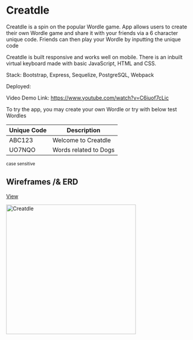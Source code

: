 # Creatdle

Creatdle is a spin on the popular Wordle game. App allows users to create their own Wordle game and share it with your friends via a 6 character unique code. Friends can then play your Wordle by inputting the unique code

Creatdle is built responsive and works well on mobile. There is an inbuilt virtual keyboard made with basic JavaScript, HTML and CSS.

Stack: Bootstrap, Express, Sequelize, PostgreSQL, Webpack

Deployed:

Video Demo Link: https://www.youtube.com/watch?v=C6iuof7cLic

To try the app, you may create your own Wordle or try with below test Wordles

| Unique Code | Description           |
| ----------- | --------------------- |
| ABC123      | Welcome to Creatdle   |
| UO7NQO      | Words related to Dogs |

<sub>case sensitive</sub>

## Wireframes /& ERD

[View](https://drive.google.com/file/d/1zfvvbKxND87ePYO3NnpPoSFQ0FyX0Fg4/view?usp=sharing)

<img width="350" alt="Creatdle" src="https://user-images.githubusercontent.com/86565793/185613957-53865ed4-20fa-42a7-85ac-a15348070491.png">
